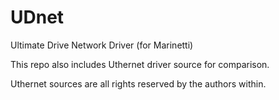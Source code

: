 # UDnet
Ultimate Drive Network Driver (for Marinetti)

This repo also includes Uthernet driver source for comparison.

Uthernet sources are all rights reserved by the authors within. 

